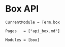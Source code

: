 # Box API

```@meta
CurrentModule = Term.box
```

```@index
Pages   = ["api_box.md"]
```

```@autodocs
Modules = [box]
```